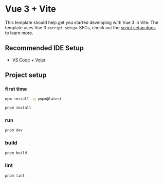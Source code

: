 # Vue 3 + Vite

This template should help get you started developing with Vue 3 in Vite. The template uses Vue 3 `<script setup>` SFCs, check out the [script setup docs](https://v3.vuejs.org/api/sfc-script-setup.html#sfc-script-setup) to learn more.

## Recommended IDE Setup

- [VS Code](https://code.visualstudio.com/) + [Volar](https://marketplace.visualstudio.com/items?itemName=Vue.volar)

## Project setup

### first time
```bash
npm install -g pnpm@latest

pnpm install
```

### run
```bash
pnpm dev
```

### build
```bash
pnpm build
```

### lint
```bash
pnpm lint
```
